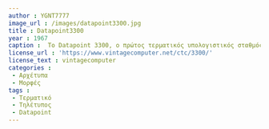 ```yaml
---
author : YGNT7777
image_url : /images/datapoint3300.jpg
title : Datapoint3300
year : 1967
caption :  Το Datapoint 3300, ο πρώτος τερματικός υπολογιστικός σταθμός που αναπτύχθηκε από την Computer Terminal Corporation (μετέπειτα γνωστή ως Datapoint), αποτέλεσε σημαντική καινοτομία στην εξέλιξη της υπολογιστικής τεχνολογίας. Σχεδιάστηκε για να καλύψει τις ανάγκες συστημάτων χρονικής μίσθωσης (time sharing), προσφέροντας βελτιωμένη αλληλεπίδραση ανθρώπου-μηχανής σε σύγκριση με τα προϋπάρχοντα μηχανικά τερματικά, τα οποία χαρακτηρίζονταν από περιορισμένη ταχύτητα, υψηλά επίπεδα θορύβου και αυξημένη μηχανική πολυπλοκότητα. Το Datapoint 3300 ήταν ο πρώτος τερματικός υπολογιστικός σταθμός με γυάλινη οθόνη CRT (Cathode Ray Tube), προσφέροντας καθαρότερη και πιο αξιόπιστη απεικόνιση. Η καινοτόμος αρχιτεκτονική του αποτέλεσε τη βάση για μετέπειτα εξελίξεις στη μικροϋπολογιστική, επηρεάζοντας τη σχεδίαση μελλοντικών υπολογιστικών συστημάτων και καθιστώντας τον καθοριστικό παράγοντα στην εξέλιξη των τερματικών.
license_url : 'https://www.vintagecomputer.net/ctc/3300/'
license_text : vintagecomputer
categories :
 - Αρχέτυπα
 - Μορφές
tags :
 - Τερματικό
 - Τηλέτυπος
 - Datapoint
---
```

